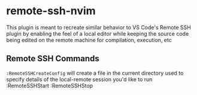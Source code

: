 # remote-ssh-nvim
This plugin is meant to recreate similar behavior to VS Code's Remote SSH plugin by enabling the feel of a local editor while keeping the source code being edited on the remote machine for compilation, execution, etc

## Remote SSH Commands
`:RemoteSSHCreateConfig` will create a file in the current directory used to specify details of the local-remote session you'd like to run
:RemoteSSHStart
:RemoteSSHStop

